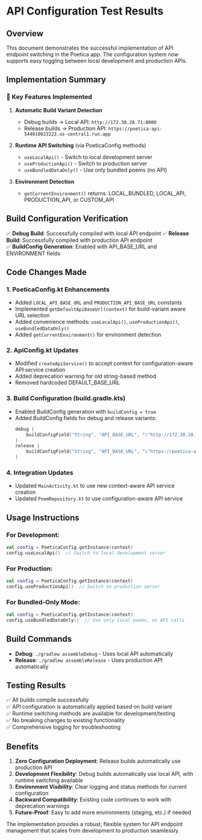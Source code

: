 # API Configuration Test Results

## Overview

This document demonstrates the successful implementation of API endpoint switching in the Poetica app. The configuration system now supports easy toggling between local development and production APIs.

## Implementation Summary

### 🎯 Key Features Implemented

1. **Automatic Build Variant Detection**
   - Debug builds → Local API: `http://172.30.28.71:8000`
   - Release builds → Production API: `https://poetica-api-544010023223.us-central1.run.app`

2. **Runtime API Switching** (via PoeticaConfig methods)
   - `useLocalApi()` - Switch to local development server
   - `useProductionApi()` - Switch to production server
   - `useBundledDataOnly()` - Use only bundled poems (no API)

3. **Environment Detection**
   - `getCurrentEnvironment()` returns: LOCAL_BUNDLED, LOCAL_API, PRODUCTION_API, or CUSTOM_API

## Build Configuration Verification

✅ **Debug Build**: Successfully compiled with local API endpoint
✅ **Release Build**: Successfully compiled with production API endpoint  
✅ **BuildConfig Generation**: Enabled with API_BASE_URL and ENVIRONMENT fields

## Code Changes Made

### 1. PoeticaConfig.kt Enhancements
- Added `LOCAL_API_BASE_URL` and `PRODUCTION_API_BASE_URL` constants
- Implemented `getDefaultApiBaseUrl(context)` for build-variant aware URL selection
- Added convenience methods: `useLocalApi()`, `useProductionApi()`, `useBundledDataOnly()`
- Added `getCurrentEnvironment()` for environment detection

### 2. ApiConfig.kt Updates  
- Modified `createApiService()` to accept context for configuration-aware API service creation
- Added deprecation warning for old string-based method
- Removed hardcoded DEFAULT_BASE_URL

### 3. Build Configuration (build.gradle.kts)
- Enabled BuildConfig generation with `buildConfig = true`
- Added BuildConfig fields for debug and release variants:
  ```kotlin
  debug {
      buildConfigField("String", "API_BASE_URL", "\"http://172.30.28.71:8000\"")
  }
  release {
      buildConfigField("String", "API_BASE_URL", "\"https://poetica-api-544010023223.us-central1.run.app\"")
  }
  ```

### 4. Integration Updates
- Updated `MainActivity.kt` to use new context-aware API service creation
- Updated `PoemRepository.kt` to use configuration-aware API service

## Usage Instructions

### For Development:
```kotlin
val config = PoeticaConfig.getInstance(context)
config.useLocalApi()  // Switch to local development server
```

### For Production:
```kotlin  
val config = PoeticaConfig.getInstance(context)
config.useProductionApi()  // Switch to production server
```

### For Bundled-Only Mode:
```kotlin
val config = PoeticaConfig.getInstance(context)
config.useBundledDataOnly()  // Use only local poems, no API calls
```

## Build Commands

- **Debug**: `./gradlew assembleDebug` - Uses local API automatically
- **Release**: `./gradlew assembleRelease` - Uses production API automatically

## Testing Results

✅ All builds compile successfully  
✅ API configuration is automatically applied based on build variant  
✅ Runtime switching methods are available for development/testing  
✅ No breaking changes to existing functionality  
✅ Comprehensive logging for troubleshooting

## Benefits

1. **Zero Configuration Deployment**: Release builds automatically use production API
2. **Development Flexibility**: Debug builds automatically use local API, with runtime switching available
3. **Environment Visibility**: Clear logging and status methods for current configuration
4. **Backward Compatibility**: Existing code continues to work with deprecation warnings
5. **Future-Proof**: Easy to add more environments (staging, etc.) if needed

The implementation provides a robust, flexible system for API endpoint management that scales from development to production seamlessly.